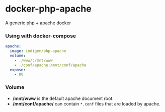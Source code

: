 # docker-php-apache

A generic php + apache docker

### Using with docker-compose

```yaml
apache:
  image: indigen/php-apache
  volume:
    - ./www/:/mnt/www
    - ./conf/apache:/mnt/conf/apache
  expose:
    - 80
```

### Volume

 + **/mnt/www** is the default apache document root.
 + **/mnt/conf/apache/** can contain `*.conf` files that are loaded by apache.
